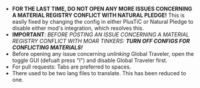 - **FOR THE LAST TIME, DO NOT OPEN ANY MORE ISSUES CONCERNING A MATERIAL REGISTRY CONFLICT WITH NATURAL PLEDGE!** This is easily fixed by changing the config in either PlusTiC or Natural Pledge to disable either mod's integration, which resolves this.
- **IMPORTANT**: *BEFORE POSTING AN ISSUE CONCERNING A MATERIAL REGISTRY CONFLICT WITH MOAR TINKERS:* ***TURN OFF CONFIGS FOR CONFLICTING MATERIALS!***
- Before opening any issue concerning _unlinking_ Global Traveler, open the toggle GUI (defualt press "I") and disable Global Traveler first.
- For pull requests: Tabs are preferred to spaces.
- There used to be two lang files to translate. This has been reduced to one.
